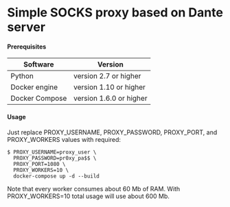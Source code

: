 # Simple SOCKS proxy based on Dante server #

#### Prerequisites ####

| Software       | Version                 |
|----------------|-------------------------|
| Python         | version 2.7 or higher   |
| Docker engine  | version 1.10 or higher  |
| Docker Compose | version 1.6.0 or higher |

#### Usage ####

Just replace PROXY_USERNAME, PROXY_PASSWORD, PROXY_PORT, and PROXY_WORKERS values with required: 

    $ PROXY_USERNAME=proxy_user \
      PROXY_PASSWORD=pr0xy_pa$$ \
      PROXY_PORT=1080 \
      PROXY_WORKERS=10 \
      docker-compose up -d --build

Note that every worker consumes about 60 Mb of RAM. With PROXY_WORKERS=10 total usage will use about 600 Mb.
